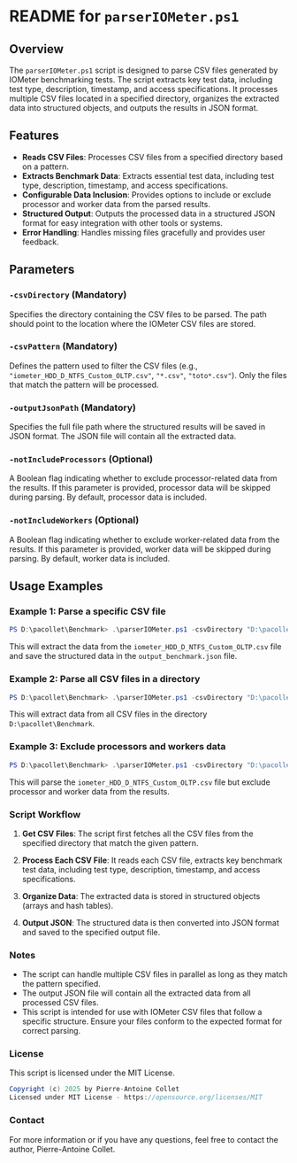 # README for `parserIOMeter.ps1`

## Overview

The `parserIOMeter.ps1` script is designed to parse CSV files generated by IOMeter benchmarking tests. The script extracts key test data, including test type, description, timestamp, and access specifications. It processes multiple CSV files located in a specified directory, organizes the extracted data into structured objects, and outputs the results in JSON format.

## Features

- **Reads CSV Files**: Processes CSV files from a specified directory based on a pattern.
- **Extracts Benchmark Data**: Extracts essential test data, including test type, description, timestamp, and access specifications.
- **Configurable Data Inclusion**: Provides options to include or exclude processor and worker data from the parsed results.
- **Structured Output**: Outputs the processed data in a structured JSON format for easy integration with other tools or systems.
- **Error Handling**: Handles missing files gracefully and provides user feedback.

## Parameters

### `-csvDirectory` (Mandatory)
Specifies the directory containing the CSV files to be parsed. The path should point to the location where the IOMeter CSV files are stored.

### `-csvPattern` (Mandatory)
Defines the pattern used to filter the CSV files (e.g., `"iometer_HDD_D_NTFS_Custom_OLTP.csv"`, `"*.csv"`, `"toto*.csv"`). Only the files that match the pattern will be processed.

### `-outputJsonPath` (Mandatory)
Specifies the full file path where the structured results will be saved in JSON format. The JSON file will contain all the extracted data.

### `-notIncludeProcessors` (Optional)
A Boolean flag indicating whether to exclude processor-related data from the results. If this parameter is provided, processor data will be skipped during parsing. By default, processor data is included.

### `-notIncludeWorkers` (Optional)
A Boolean flag indicating whether to exclude worker-related data from the results. If this parameter is provided, worker data will be skipped during parsing. By default, worker data is included.

## Usage Examples

### Example 1: Parse a specific CSV file
```powershell
PS D:\pacollet\Benchmark> .\parserIOMeter.ps1 -csvDirectory "D:\pacollet\Benchmark" -csvPattern "iometer_HDD_D_NTFS_Custom_OLTP.csv" -outputJsonPath "D:\pacollet\Benchmark\output_benchmark.json"
```
This will extract the data from the `iometer_HDD_D_NTFS_Custom_OLTP.csv` file and save the structured data in the `output_benchmark.json` file.


### Example 2: Parse all CSV files in a directory
```powershell
PS D:\pacollet\Benchmark> .\parserIOMeter.ps1 -csvDirectory "D:\pacollet\Benchmark" -csvPattern "*.csv" -outputJsonPath "D:\pacolle\Benchmark\output_benchmark.json"
```
This will extract data from all CSV files in the directory `D:\pacollet\Benchmark`.

### Example 3: Exclude processors and workers data

```powershell
PS D:\pacollet\Benchmark> .\parserIOMeter.ps1 -csvDirectory "D:\pacollet\Benchmark" -csvPattern "iometer_HDD_D_NTFS_Custom_OLTP.csv" -outputJsonPath "D:\pacollet\Benchmark\output_benchmark.json" -notIncludeProcessors -notIncludeWorkers
```
This will parse the `iometer_HDD_D_NTFS_Custom_OLTP.csv` file but exclude processor and worker data from the results.

### Script Workflow

1. **Get CSV Files**: The script first fetches all the CSV files from the specified directory that match the given pattern.

2. **Process Each CSV File**: It reads each CSV file, extracts key benchmark test data, including test type, description, timestamp, and access specifications.

3. **Organize Data**: The extracted data is stored in structured objects (arrays and hash tables).

4. **Output JSON**: The structured data is then converted into JSON format and saved to the specified output file.

### Notes

- The script can handle multiple CSV files in parallel as long as they match the pattern specified.
- The output JSON file will contain all the extracted data from all processed CSV files.
- This script is intended for use with IOMeter CSV files that follow a specific structure. Ensure your files conform to the expected format for correct parsing.

### License

This script is licensed under the MIT License.

```csharp
Copyright (c) 2025 by Pierre-Antoine Collet  
Licensed under MIT License - https://opensource.org/licenses/MIT
```

### Contact
For more information or if you have any questions, feel free to contact the author, Pierre-Antoine Collet.
